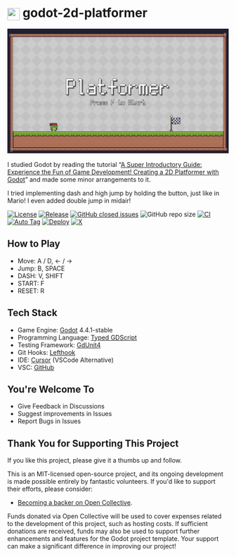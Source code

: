 # <img src="https://godotengine.org/favicon.ico" width="28" height="28" style="vertical-align: middle;"> godot-2d-platformer

![Screenshot](./docs/screenshot.png)

I studied Godot by reading the tutorial “[A Super Introductory Guide: Experience the Fun of Game Development! Creating a 2D Platformer with Godot](https://zenn.dev/hathle/books/godot-platfomer-book)” and made some minor arrangements to it.

I tried implementing dash and high jump by holding the button, just like in Mario! I even added double jump in midair!

[![License](https://img.shields.io/github/license/joshuafolkken/godot-2d-platformer)](https://github.com/joshuafolkken/godot-2d-platformer/blob/main/LICENSE)
[![Release](https://img.shields.io/github/v/release/joshuafolkken/godot-2d-platformer)](https://github.com/joshuafolkken/godot-2d-platformer/releases)
[![GitHub closed issues](https://img.shields.io/github/issues-closed-raw/joshuafolkken/godot-2d-platformer)](https://github.com/joshuafolkken/godot-2d-platformer/issues?q=is%3Aissue%20state%3Aclosed)
![GitHub repo size](https://img.shields.io/github/repo-size/joshuafolkken/godot-2d-platformer)
[![CI](https://github.com/joshuafolkken/godot-2d-platformer/actions/workflows/ci.yml/badge.svg)](https://github.com/joshuafolkken/godot-2d-platformer/actions/workflows/ci.yml)
[![Auto Tag](https://github.com/joshuafolkken/godot-2d-platformer/actions/workflows/auto-tag.yml/badge.svg)](https://github.com/joshuafolkken/godot-2d-platformer/actions/workflows/auto-tag.yml)
[![Deploy](https://github.com/joshuafolkken/godot-2d-platformer/actions/workflows/deploy-web.yml/badge.svg)](https://github.com/joshuafolkken/godot-2d-platformer/actions/workflows/deploy-web.yml)
[![X](https://img.shields.io/badge/Follow-%40joshuafolkken-purple?logo=x&logoColor=fffffflabelColor=)](https://x.com/joshuafolkken)

## How to Play

- Move: A / D, <- / ->
- Jump: B, SPACE
- DASH: V, SHIFT
- START: F
- RESET: R

## Tech Stack

- Game Engine: [Godot](https://godotengine.org/) 4.4.1-stable
- Programming Language: [Typed GDScript](https://docs.godotengine.org/en/stable/tutorials/scripting/gdscript/static_typing.html)
- Testing Framework: [GdUnit4](https://github.com/MikeSchulze/gdUnit4)
- Git Hooks: [Lefthook](https://github.com/evilmartians/lefthook)
- IDE: [Cursor](https://www.cursor.com/) (VSCode Alternative)
- VSC: [GitHub](https://github.com/)

## You're Welcome To

- Give Feedback in Discussions
- Suggest improvements in Issues
- Report Bugs in Issues

## Thank You for Supporting This Project

If you like this project, please give it a thumbs up and follow.

This is an MIT-licensed open-source project, and its ongoing development is made possible entirely by fantastic volunteers. If you'd like to support their efforts, please consider:

- [Becoming a backer on Open Collective](https://opencollective.com/joshua-studio).

Funds donated via Open Collective will be used to cover expenses related to the development of this project, such as hosting costs. If sufficient donations are received, funds may also be used to support further enhancements and features for the Godot project template. Your support can make a significant difference in improving our project!
